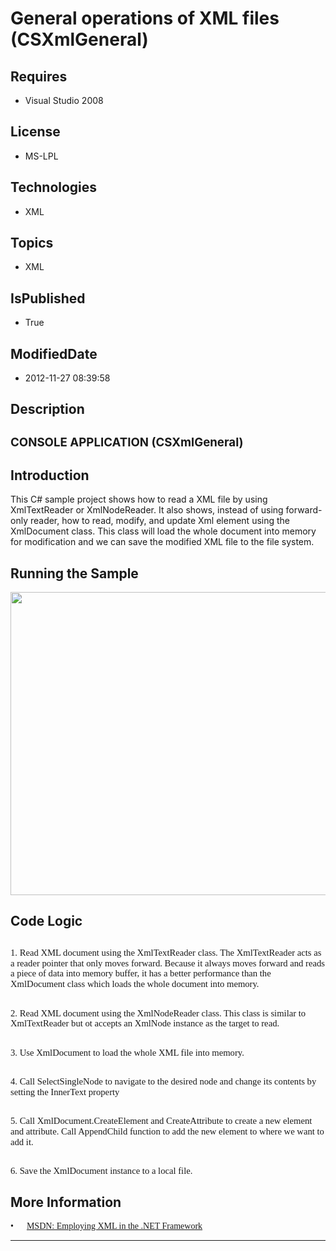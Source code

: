 # General operations of XML files (CSXmlGeneral)
## Requires
* Visual Studio 2008
## License
* MS-LPL
## Technologies
* XML
## Topics
* XML
## IsPublished
* True
## ModifiedDate
* 2012-11-27 08:39:58
## Description

<h2><span style="font-size:14.0pt; line-height:115%">CONSOLE APPLICATION </span><span style="font-size:14.0pt; line-height:115%">(</span><span class="SpellE"><span style="font-size:14.0pt; line-height:115%">CSXmlGeneral</span></span><span style="font-size:14.0pt; line-height:115%">)
</span></h2>
<h2>Introduction</h2>
<p class="MsoNormal">This C# sample project shows how to read a XML file by using
<span class="SpellE">XmlTextReader</span> or <span class="SpellE">XmlNodeReader</span>. It also shows, instead of using forward-only reader, how to read, modify, and update Xml element using the
<span class="SpellE">XmlDocument</span> class. This class will load the whole document into memory for modification and we can save the modified XML file to the file system.<span style="">
</span></p>
<h2>Running the Sample</h2>
<p class="MsoNormal"><span style=""><img src="/site/view/file/71349/1/image.png" alt="" width="576" height="485" align="middle">
</span></p>
<h2><span style="">Code Logic </span></h2>
<h2><span style="font-size:11.0pt; line-height:115%; font-family:&quot;Calibri&quot;,&quot;sans-serif&quot;; font-weight:normal">1. Read XML document using the
<span class="SpellE">XmlTextReader</span> class. The <span class="SpellE">XmlTextReader</span> acts as a reader pointer that only moves forward. Because it always moves forward and reads a piece of data into memory buffer, it has a better performance than</span><span style="font-size:11.0pt; line-height:115%; font-family:&quot;Calibri&quot;,&quot;sans-serif&quot;; font-weight:normal">
</span><span style="font-size:11.0pt; line-height:115%; font-family:&quot;Calibri&quot;,&quot;sans-serif&quot;; font-weight:normal">the
<span class="SpellE">XmlDocument</span> class which loads the whole document into memory.
</span></h2>
<h2><span style="font-size:11.0pt; line-height:115%; font-family:&quot;Calibri&quot;,&quot;sans-serif&quot;; font-weight:normal">2. Read XML document using the
<span class="SpellE">XmlNodeReader</span> class. This class is similar to <span class="SpellE">
XmlTextReader</span> but <span class="SpellE"><span class="GramE">ot</span></span> accepts an
<span class="SpellE">XmlNode</span> instance as the target to read. </span></h2>
<h2><span style="font-size:11.0pt; line-height:115%; font-family:&quot;Calibri&quot;,&quot;sans-serif&quot;; font-weight:normal">3. Use
<span class="SpellE">XmlDocument</span> to load the whole XML file into memory.
</span></h2>
<h2><span style="font-size:11.0pt; line-height:115%; font-family:&quot;Calibri&quot;,&quot;sans-serif&quot;; font-weight:normal">4. Call
<span class="SpellE">SelectSingleNode</span> to navigate to the desired node and change its contents by setting the
<span class="SpellE">InnerText</span> property </span></h2>
<h2><span style="font-size:11.0pt; line-height:115%; font-family:&quot;Calibri&quot;,&quot;sans-serif&quot;; font-weight:normal">5. Call
<span class="SpellE">XmlDocument.CreateElement</span> and <span class="SpellE">
CreateAttribute</span> to create a new element</span><span style="font-size:11.0pt; line-height:115%; font-family:&quot;Calibri&quot;,&quot;sans-serif&quot;; font-weight:normal">
</span><span style="font-size:11.0pt; line-height:115%; font-family:&quot;Calibri&quot;,&quot;sans-serif&quot;; font-weight:normal">and attribute. Call
<span class="SpellE">AppendChild</span> function to add the new element to where we want to add it.
</span></h2>
<h2><span style="font-size:11.0pt; line-height:115%; font-family:&quot;Calibri&quot;,&quot;sans-serif&quot;; font-weight:normal">6. Save the
<span class="SpellE">XmlDocument</span> instance to a local file. </span></h2>
<h2>More Information</h2>
<p class="MsoListParagraphCxSpFirst" style="margin-bottom:0cm; margin-bottom:.0001pt; text-autospace:none">
<span style="font-family:Symbol"><span style="">&bull;<span style="font:7.0pt &quot;Times New Roman&quot;">&nbsp;&nbsp;&nbsp;&nbsp;&nbsp;&nbsp;&nbsp;&nbsp;
</span></span></span><span style="font-family:新宋体"><a href="http://msdn.microsoft.com/en-us/library/2bcctyt8.aspx">MSDN: Employing XML in the .NET Framework</a>
</span></p>
<p class="MsoListParagraphCxSpLast"></p>
<hr>
<div><a href="http://go.microsoft.com/?linkid=9759640" style="margin-top:3px"><img alt="" src="http://bit.ly/onecodelogo">
</a></div>

